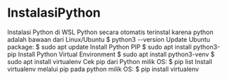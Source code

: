 # InstalasiPython
Instalasi Python di WSL
Python secara otomatis terinstal karena python adalah bawaan dari Linux/Ubuntu
		$ python3 --version
Update Ubuntu package:
		$ sudo apt update
Install Python PIP
		$ sudo apt install python3-pip
Install Python Virtual Environment
		$ sudo apt install python3-venv
		$ sudo apt install virtualenv
Cek pip dari Python milik OS:
	$ pip list
Install virtualenv melalui pip pada python milik OS:
	$ pip install virtualenv
